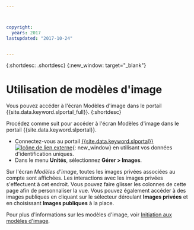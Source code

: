 ```yaml
---



copyright:
  years: 2017
lastupdated: "2017-10-24"


---
```


{:shortdesc: .shortdesc}
{:new_window: target="_blank"}

# Utilisation de modèles d'image
Vous pouvez accéder à l'écran Modèles d'image dans le portail {{site.data.keyword.slportal_full}}.
{:shortdesc}

Procédez comme suit pour accéder à l'écran Modèles d'image dans le portail {{site.data.keyword.slportal}}.

* Connectez-vous au portail [{{site.data.keyword.slportal}} ![Icône de lien externe](../icons/launch-glyph.svg "Icône de lien externe")](https://control.softlayer.com/){: new_window} en utilisant vos données d'identification uniques.
* Dans le menu **Unités**, sélectionnez **Gérer > Images**.

Sur l'écran *Modèles d'image*, toutes les images privées associées au compte sont affichées. Les interactions avec les images privées s'effectuent à cet endroit. Vous pouvez faire glisser les colonnes de cette page afin de personnaliser la vue. Vous pouvez également accéder à des images publiques en cliquant sur le sélecteur déroulant **Images privées** et en choisissant **Images publiques** à la place. 

Pour plus d'informations sur les modèles d'image, voir [Initiation aux modèles d'image](/docs/infrastructure/image-templates/image_index.html).








